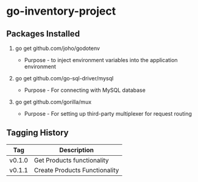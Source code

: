 # go-inventory-project 

## Packages Installed 

1. go get  github.com/joho/godotenv 
    *   Purpose - to inject environment variables into the application environment

2. go get github.com/go-sql-driver/mysql 
    * Purpose - For connecting with MySQL database 

3. go get github.com/gorilla/mux
    * Purpose - For setting up third-party multiplexer for request routing  

## Tagging History 

| Tag         | Description |
| ----------- | ----------- |
| v0.1.0      | Get Products functionality       |
| v0.1.1      | Create Products Functionality        |

